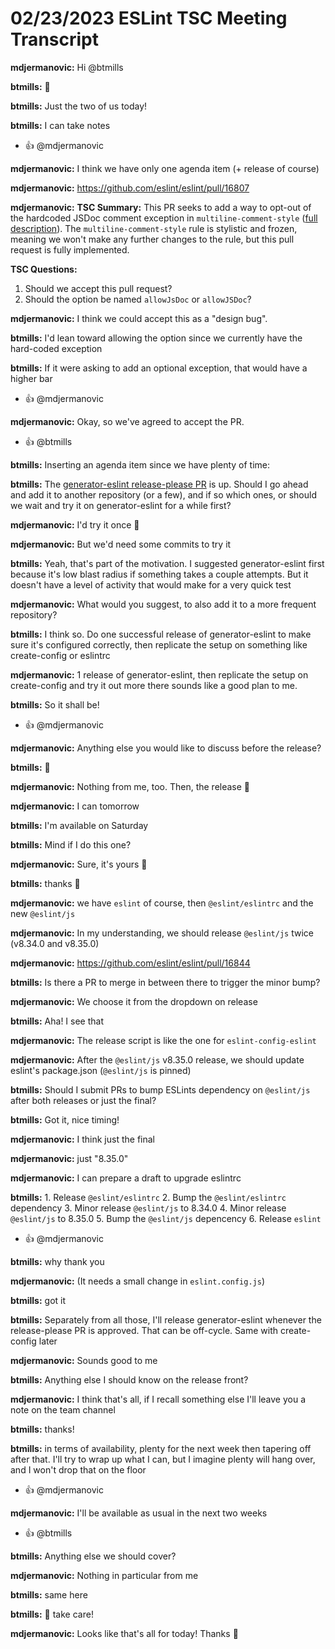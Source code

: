 # 02/23/2023 ESLint TSC Meeting Transcript

**mdjermanovic:** Hi @btmills

**btmills:** 👋

**btmills:** Just the two of us today!

**btmills:** I can take notes
 * 👍 @mdjermanovic

**mdjermanovic:** I think we have only one agenda item (+ release of course)

**mdjermanovic:** https://github.com/eslint/eslint/pull/16807

**mdjermanovic:** **TSC Summary:** This PR seeks to add a way to opt-out of the hardcoded JSDoc comment exception in `multiline-comment-style` ([full description](https://github.com/eslint/eslint/pull/16807#issuecomment-1417706498)). The `multiline-comment-style` rule is stylistic and frozen, meaning we won't make any further changes to the rule, but this pull request is fully implemented.

**TSC Questions:**

1. Should we accept this pull request?
2. Should the option be named `allowJsDoc` or `allowJSDoc`?

**mdjermanovic:** I think we could accept this as a "design bug".

**btmills:** I'd lean toward allowing the option since we currently have the hard-coded exception

**btmills:** If it were asking to add an optional exception, that would have a higher bar
 * 👍 @mdjermanovic

**mdjermanovic:** Okay, so we've agreed to accept the PR.
 * 👍 @btmills

**btmills:** Inserting an agenda item since we have plenty of time:

**btmills:** The [generator-eslint release-please PR](https://github.com/eslint/generator-eslint/pull/144) is up. Should I go ahead and add it to another repository (or a few), and if so which ones, or should we wait and try it on generator-eslint for a while first?

**mdjermanovic:** I'd try it once 🙂

**mdjermanovic:** But we'd need some commits to try it

**btmills:** Yeah, that's part of the motivation. I suggested generator-eslint first because it's low blast radius if something takes a couple attempts. But it doesn't have a level of activity that would make for a very quick test

**mdjermanovic:** What would you suggest, to also add it to a more frequent repository?

**btmills:** I think so. Do one successful release of generator-eslint to make sure it's configured correctly, then replicate the setup on something like create-config or eslintrc

**mdjermanovic:** 1 release of generator-eslint, then replicate the setup on create-config and try it out more there sounds like a good plan to me.

**btmills:** So it shall be!
 * 👍 @mdjermanovic

**mdjermanovic:** Anything else you would like to discuss before the release?

**btmills:** 🦗

**mdjermanovic:** Nothing from me, too. Then, the release 🙂

**mdjermanovic:** I can tomorrow

**btmills:** I'm available on Saturday

**btmills:** Mind if I do this one?

**mdjermanovic:** Sure, it's yours 🙂

**btmills:** thanks 🙂

**mdjermanovic:** we have `eslint` of course, then `@eslint/eslintrc` and  the new `@eslint/js`

**mdjermanovic:** In my understanding, we should release `@eslint/js` twice (v8.34.0 and v8.35.0)

**mdjermanovic:** https://github.com/eslint/eslint/pull/16844

**btmills:** Is there a PR to merge in between there to trigger the minor bump?

**mdjermanovic:** We choose it from the dropdown on release

**btmills:** Aha! I see that

**mdjermanovic:** The release script is like the one for `eslint-config-eslint`

**mdjermanovic:** After the `@eslint/js` v8.35.0 release, we should update eslint's package.json (`@eslint/js` is pinned)

**btmills:** Should I submit PRs to bump ESLints dependency on `@eslint/js` after both releases or just the final?

**btmills:** Got it, nice timing!

**mdjermanovic:** I think just the final

**mdjermanovic:** just "8.35.0"

**mdjermanovic:** I can prepare a draft to upgrade eslintrc

**btmills:** 1. Release `@eslint/eslintrc`
2. Bump the `@eslint/eslintrc` dependency
3. Minor release `@eslint/js` to 8.34.0
4. Minor release `@eslint/js` to 8.35.0
5. Bump the `@eslint/js` depencency
6. Release `eslint`
 * 👍 @mdjermanovic

**btmills:** why thank you

**mdjermanovic:** (It needs a small change in `eslint.config.js`)

**btmills:** got it

**btmills:** Separately from all those, I'll release generator-eslint whenever the release-please PR is approved. That can be off-cycle. Same with create-config later

**mdjermanovic:** Sounds good to me

**btmills:** Anything else I should know on the release front?

**mdjermanovic:** I think that's all, if I recall something else I'll leave you a note on the team channel

**btmills:** thanks!

**btmills:** in terms of availability, plenty for the next week then tapering off after that. I'll try to wrap up what I can, but I imagine plenty will hang over, and I won't drop that on the floor
 * 👍 @mdjermanovic

**mdjermanovic:** I'll be available as usual in the next two weeks
 * 👍 @btmills

**btmills:** Anything else we should cover?

**mdjermanovic:** Nothing in particular from me

**btmills:** same here

**btmills:** 👋 take care!

**mdjermanovic:** Looks like that's all for today! Thanks 👋
